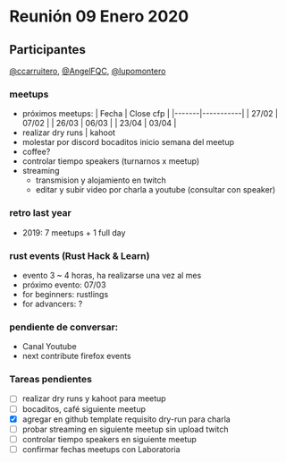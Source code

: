 # Reunión 09 Enero 2020

## Participantes

[@ccarruitero], [@AngelFQC], [@lupomontero]

### meetups
- próximos meetups:
| Fecha | Close cfp |
|-------|-----------|
| 27/02 | 07/02 |
| 26/03 | 06/03 |
| 23/04 | 03/04 |
- realizar dry runs | kahoot
- molestar por discord bocaditos inicio semana del meetup
- coffee?
- controlar tiempo speakers (turnarnos x meetup)
- streaming
  - transmision y alojamiento en twitch
  - editar y subir video por charla a youtube (consultar con speaker)

### retro last year
- 2019: 7 meetups + 1 full day

### rust events (Rust Hack & Learn)
- evento 3 ~ 4 horas, ha realizarse una vez al mes
- próximo evento: 07/03
- for beginners: rustlings
- for advancers: ?

### pendiente de conversar:
- Canal Youtube
- next contribute firefox events

### Tareas pendientes
-[ ] realizar dry runs y kahoot para meetup
-[ ] bocaditos, café siguiente meetup
-[x] agregar en github template requisito dry-run para charla
-[ ] probar streaming en siguiente meetup sin upload twitch
-[ ] controlar tiempo speakers en siguiente meetup
-[ ] confirmar fechas meetups con Laboratoria

[@ccarruitero]: https://github.com/ccarruitero
[@AngelFQC]: https://github.com/AngelFQC
[@lupomontero]: https://github.com/lupomontero
[@all]: https://github.com/orgs/mozillaperu/teams/colaboradores
